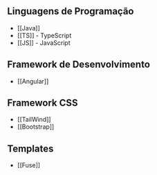 
## Linguagens de Programação

- [[Java]]
- [[TS]] - TypeScript
- [[JS]] - JavaScript

## Framework de Desenvolvimento

- [[Angular]]

## Framework CSS

- [[TailWind]]
- [[Bootstrap]]

## Templates

- [[Fuse]]